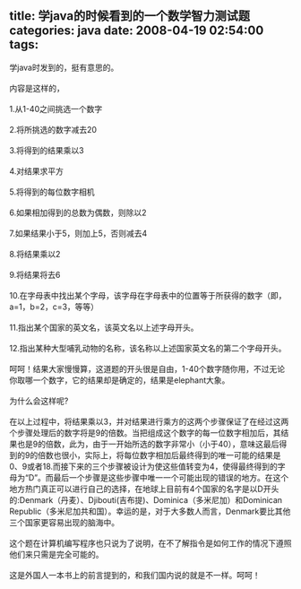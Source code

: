 title: 学java的时候看到的一个数学智力测试题
categories: java
date: 2008-04-19 02:54:00
tags:
---

学java时发到的，挺有意思的。
</br>
</br>内容是这样的，
</br>
</br>1.从1-40之间挑选一个数字
</br>
</br>2.将所挑选的数字减去20
</br>
</br>3.将得到的结果乘以3
</br>
</br>4.对结果求平方
</br>
</br>5.将得到的每位数字相机
</br>
</br>6.如果相加得到的总数为偶数，则除以2
</br>
</br>7.如果结果小于5，则加上5，否则减去4
</br>
</br>8.将结果乘以2
</br>
</br>9.将结果将去6
</br>
</br>10.在字母表中找出某个字母，该字母在字母表中的位置等于所获得的数字（即，a=1，b=2，c=3，等等）
</br>
</br>11.指出某个国家的英文名，该英文名以上述字母开头。
</br>
</br>12.指出某种大型哺乳动物的名称，该名称以上述国家英文名的第二个字母开头。
</br>
</br>呵呵！结果大家慢慢算，这道题的开头很是自由，1-40个数字随你用，不过无论你取哪一个数字，它的结果却是确定的，结果是elephant大象。
</br>
</br>为什么会这样呢?
</br>
</br>在以上过程中，将结果乘以3，并对结果进行乘方的这两个步骤保证了在经过这两个步骤处理后的数字将是9的倍数。当把组成这个数字的每一位数字相加后，其结果也是9的倍数，此为，由于一开始所选的数字非常小（小于40），意味这最后得到的9的倍数也很小，实际上，将每位数字相加后最终得到的唯一可能的结果是0、9或者18.而接下来的三个步骤被设计为使这些值转变为4，使得最终得到的字母为“D”。而最后一个步骤是这些步骤中唯一一个可能出现的错误的地方。在这个地方热门真正可以进行自己的选择，在地球上目前有4个国家的名字是以D开头的:Denmark（丹麦）、Djibouti(吉布提)、Dominica（多米尼加）和Dominican Republic（多米尼加共和国）。幸运的是，对于大多数人而言，Denmark要比其他三个国家更容易出现的脑海中。
</br>
</br>这个题在计算机编写程序也只说为了说明，在不了解指令是如何工作的情况下遵照他们来只需是完全可能的。
</br>
</br>这是外国人一本书上的前言提到的，和我们国内说的就是不一样。呵呵！